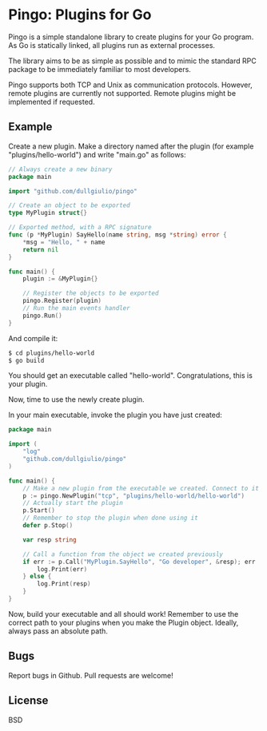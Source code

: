 # Pingo: Plugins for Go

Pingo is a simple standalone library to create plugins for your Go program. As Go is statically
linked, all plugins run as external processes.

The library aims to be as simple as possible and to mimic the standard RPC package to be
immediately familiar to most developers.

Pingo supports both TCP and Unix as communication protocols. However, remote plugins are currently
not supported.  Remote plugins might be implemented if requested.

## Example

Create a new plugin. Make a directory named after the plugin (for example "plugins/hello-world")
and write "main.go" as follows:

```go
// Always create a new binary
package main

import "github.com/dullgiulio/pingo"

// Create an object to be exported
type MyPlugin struct{}

// Exported method, with a RPC signature
func (p *MyPlugin) SayHello(name string, msg *string) error {
    *msg = "Hello, " + name
    return nil
}

func main() {
	plugin := &MyPlugin{}

	// Register the objects to be exported
	pingo.Register(plugin)
	// Run the main events handler
	pingo.Run()
}
```

And compile it:
```sh
$ cd plugins/hello-world
$ go build
```

You should get an executable called "hello-world". Congratulations, this is your plugin.

Now, time to use the newly create plugin.

In your main executable, invoke the plugin you have just created:

```go
package main

import (
	"log"
	"github.com/dullgiulio/pingo"
)

func main() {
	// Make a new plugin from the executable we created. Connect to it via TCP
	p := pingo.NewPlugin("tcp", "plugins/hello-world/hello-world")
	// Actually start the plugin
	p.Start()
	// Remember to stop the plugin when done using it
	defer p.Stop()

	var resp string

	// Call a function from the object we created previously
	if err := p.Call("MyPlugin.SayHello", "Go developer", &resp); err != nil {
		log.Print(err)
	} else {
		log.Print(resp)
	}
}
```

Now, build your executable and all should work!  Remember to use the correct path to
your plugins when you make the Plugin object.  Ideally, always pass an absolute path.

## Bugs

Report bugs in Github.  Pull requests are welcome!

## License

BSD
